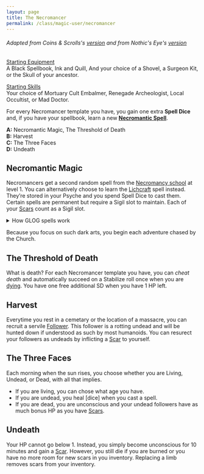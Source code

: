 ```yaml
---
layout: page
title: The Necromancer
permalink: /class/magic-user/necromancer
---
```


###### Adapted from Coins & Scrolls's [version](https://coinsandscrolls.blogspot.com/2017/11/osr-necromancers.html) and from Nothic's Eye's [version](https://nothicseye.blogspot.com/2022/09/for-qal-ashen.html)

<ins>Starting Equipment</ins><br>
A Black Spellbook, Ink and Quill, And your choice of a Shovel, a Surgeon Kit, or the Skull of your ancestor.

<ins>Starting Skills</ins><br>
Your choice of Mortuary Cult Embalmer, Renegade Archeologist, Local Occultist, or Mad Doctor.

For every Necromancer template you have, you gain one extra **Spell Dice** and, if you have your spellbook, learn a new **[Necromantic Spell](/spells/#necromancy)**.

**A:** Necromantic Magic, The Threshold of Death<br>
**B:** Harvest <br>
**C:** The Three Faces <br>
**D:** Undeath <br>

## Necromantic Magic
Necromancers get a second random spell from the [Necromancy school](/spells/#necromancy) at level 1. You can alternatively choose to learn the [Lichcraft](/2020/11/13/lichcraft/) spell instead.  They’re stored in your Psyche and you spend Spell Dice to cast them. Certain spells are permanent but require a Sigil slot to maintain. Each of your [Scars](/2020/11/09/base-rules/) count as a Sigil slot.

<details markdown="1">
<summary>How GLOG spells work</summary>
<ins>Spell Dice (SD)</ins><br>
You get 1 per Necromancer template. They are D6s.

Whenever you cast a spell, you choose how many SD to invest into it. The result of the spell depends on the number of [dice] and their [sum].

If a SD rolls a 1, 2 or 3, you don’t lose it. Otherwise, you lose it until you get a night of sleep. You can’t cast without SD.

Every time you roll doubles you get closer to *Catastrophe*.

<ins>Catastrophe</ins><br>
Every time you roll doubles you gain 1 *Doom Point*. Roll a D20. If you roll equal to or below your doom score, you trigger a [catastrophe](/list/spell-catastrophe). Triples give 3 Points, and Quadruples, 6 points.
</details>

Because you focus on such dark arts, you begin each adventure chased by the Church.

## The Threshold of Death
What is death? For each Necromancer template you have, you can _cheat death_ and automatically succeed on a Stabilize roll once when you are [dying](/2020/11/09/base-rules/). You have one free additional SD when you have 1 HP left.

## Harvest
Everytime you rest in a cemetary or the location of a massacre, you can recruit a servile [Follower](https://coinsandscrolls.blogspot.com/2017/06/osr-table-of-camp-followers.html). This follower is a rotting undead and will be hunted down if understood as such by most humanoids. You can resurect your followers as undeads by inflicting a [Scar](/2020/11/09/base-rules/) to yourself.

## The Three Faces
Each morning when the sun rises, you choose whether you are Living, Undead, or Dead, with all that implies.

-  If you are living, you can chose what age you have.
-  If you are undead, you heal [dice] when you cast a spell.
-  If you are dead, you are unconscious and your undead followers have as much bonus HP as you have [Scars](/2020/11/09/base-rules/).

## Undeath
Your HP cannot go below 1. Instead, you simply become unconscious for 10 minutes and gain a [Scar](/2020/11/09/base-rules/). However, you still die if you are burned or you have no more room for new scars in you inventory. Replacing a limb removes scars from your inventory.
